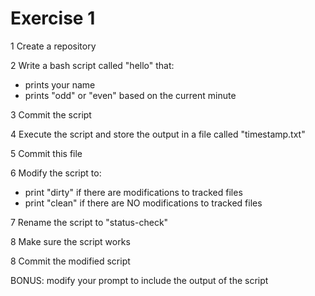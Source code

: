 # Exercise 1

1 Create a repository

2 Write a bash script called "hello" that:
  - prints your name
  - prints "odd" or "even" based on the current minute

3 Commit the script

4 Execute the script and store the output in a file called "timestamp.txt"

5 Commit this file

6 Modify the script to:
  - print "dirty" if there are modifications to tracked files
  - print "clean" if there are NO modifications to tracked files

7 Rename the script to "status-check"

8 Make sure the script works

8 Commit the modified script

BONUS: modify your prompt to include the output of the script
